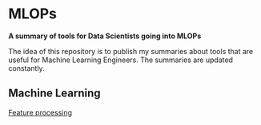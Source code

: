 # MLOPs
**A summary of tools for Data Scientists going into MLOPs**

The idea of this repository is to publish my summaries about tools that are useful for Machine Learning Engineers. 
The summaries are updated constantly. 

## Machine Learning 

[Feature processing](https://github.com/mlfa03/MLOPs/blob/main/Text/Algorithms/FeatureProcess.md)
